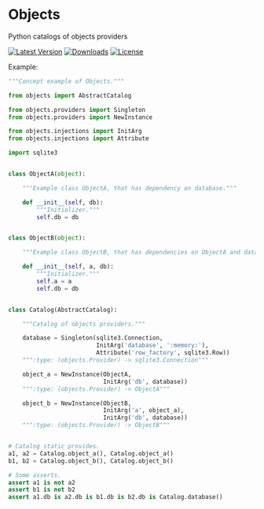 Objects
=======

Python catalogs of objects providers

[![Latest Version](https://pypip.in/version/Objects/badge.svg)](https://pypi.python.org/pypi/Objects/)
[![Downloads](https://pypip.in/download/Objects/badge.svg)](https://pypi.python.org/pypi/Objects/)
[![License](https://pypip.in/license/Objects/badge.svg)](https://pypi.python.org/pypi/Objects/)

Example:

```python
"""Concept example of Objects."""

from objects import AbstractCatalog

from objects.providers import Singleton
from objects.providers import NewInstance

from objects.injections import InitArg
from objects.injections import Attribute

import sqlite3


class ObjectA(object):

    """Example class ObjectA, that has dependency on database."""

    def __init__(self, db):
        """Initializer."""
        self.db = db


class ObjectB(object):

    """Example class ObjectB, that has dependencies on ObjectA and database."""

    def __init__(self, a, db):
        """Initializer."""
        self.a = a
        self.db = db


class Catalog(AbstractCatalog):

    """Catalog of objects providers."""

    database = Singleton(sqlite3.Connection,
                         InitArg('database', ':memory:'),
                         Attribute('row_factory', sqlite3.Row))
    """:type: (objects.Provider) -> sqlite3.Connection"""

    object_a = NewInstance(ObjectA,
                           InitArg('db', database))
    """:type: (objects.Provider) -> ObjectA"""

    object_b = NewInstance(ObjectB,
                           InitArg('a', object_a),
                           InitArg('db', database))
    """:type: (objects.Provider) -> ObjectB"""


# Catalog static provides.
a1, a2 = Catalog.object_a(), Catalog.object_a()
b1, b2 = Catalog.object_b(), Catalog.object_b()

# Some asserts.
assert a1 is not a2
assert b1 is not b2
assert a1.db is a2.db is b1.db is b2.db is Catalog.database()
```
